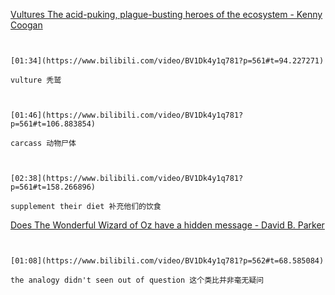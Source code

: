 [Vultures The acid-puking, plague-busting heroes of the ecosystem - Kenny Coogan](https://www.bilibili.com/video/BV1Dk4y1q781?p=561)

```ad-note


[01:34](https://www.bilibili.com/video/BV1Dk4y1q781?p=561#t=94.227271)

vulture 秃鹫

```

```ad-note


[01:46](https://www.bilibili.com/video/BV1Dk4y1q781?p=561#t=106.883854)

carcass 动物尸体

```

```ad-note


[02:38](https://www.bilibili.com/video/BV1Dk4y1q781?p=561#t=158.266896)

supplement their diet 补充他们的饮食

```

[Does  The Wonderful Wizard of Oz  have a hidden message - David B. Parker](https://www.bilibili.com/video/BV1Dk4y1q781?p=562)

```ad-note


[01:08](https://www.bilibili.com/video/BV1Dk4y1q781?p=562#t=68.585084)

the analogy didn't seen out of question 这个类比并非毫无疑问

```